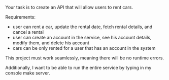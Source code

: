 Your task is to create an API that will allow users to rent cars.

Requirements:

- user can rent a car, update the rental date, fetch rental details, and cancel a rental
- user can create an account in the service, see his account details, modify them, and delete his account
- cars can be only rented for a user that has an account in the system

This project must work seamlessly, meaning there will be no runtime errors.

Additionally, I want to be able to run the entire service by typing in my console make server.
